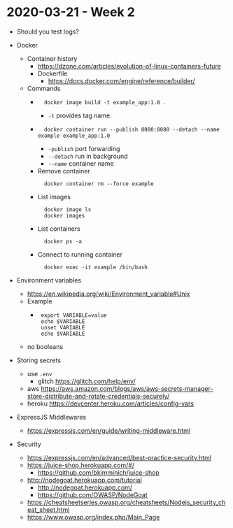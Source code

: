 # 2020-03-21 - Week 2

- Should you test logs?
- Docker
  - Container history
    - https://dzone.com/articles/evolution-of-linux-containers-future
    - Dockerfile
      - https://docs.docker.com/engine/reference/builder/
  - Commands
    - ```
        docker image build -t example_app:1.0 .
      ```
      - `-t` provides tag name.
    - ```
        docker container run --publish 8000:8080 --detach --name example example_app:1.0
      ```
      - `-publish` port forwarding
      - `--detach` run in background
      - `--name` container name
    - Remove container
      ```
        docker container rm --force example
      ```
    - List images
      ```
        docker image ls
        docker images
      ```
    - List containers
      ```
        docker ps -a
      ```
    - Connect to running container
      ```
        docker exec -it example /bin/bash
      ```
- Environment variables

  - https://en.wikipedia.org/wiki/Environment_variable#Unix
  - Example
    - ```
       export VARIABLE=value
       echo $VARIABLE
       unset VARIABLE
       echo $VARIABLE
      ```
  - no booleans

- Storing secrets
  - use `.env`
    - glitch https://glitch.com/help/env/
  - aws https://aws.amazon.com/blogs/aws/aws-secrets-manager-store-distribute-and-rotate-credentials-securely/
  - heroku https://devcenter.heroku.com/articles/config-vars
- ExpressJS Middlewares
  - https://expressjs.com/en/guide/writing-middleware.html
- Security
  - https://expressjs.com/en/advanced/best-practice-security.html
  - https://juice-shop.herokuapp.com/#/
    - https://github.com/bkimminich/juice-shop
  - http://nodegoat.herokuapp.com/tutorial
    - http://nodegoat.herokuapp.com/
    - https://github.com/OWASP/NodeGoat
  - https://cheatsheetseries.owasp.org/cheatsheets/Nodejs_security_cheat_sheet.html
  - https://www.owasp.org/index.php/Main_Page
